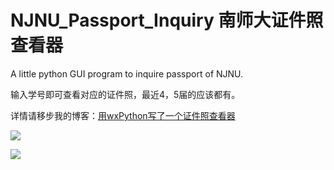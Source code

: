 # NJNU_Passport_Inquiry 南师大证件照查看器
A little python GUI program to inquire passport of NJNU.

输入学号即可查看对应的证件照，最近4，5届的应该都有。

详情请移步我的博客：[用wxPython写了一个证件照查看器](http://blog.chaiziyi.com.cn/2016/10/23/%E7%94%A8wxPython%E5%86%99%E4%BA%86%E4%B8%80%E4%B8%AA%E8%AF%81%E4%BB%B6%E7%85%A7%E6%9F%A5%E7%9C%8B%E5%99%A8/ "用wxPython写了一个证件照查看器")

![](http://i.imgur.com/IUnRHx1.png)

![](http://i.imgur.com/ceaTwQT.png)
